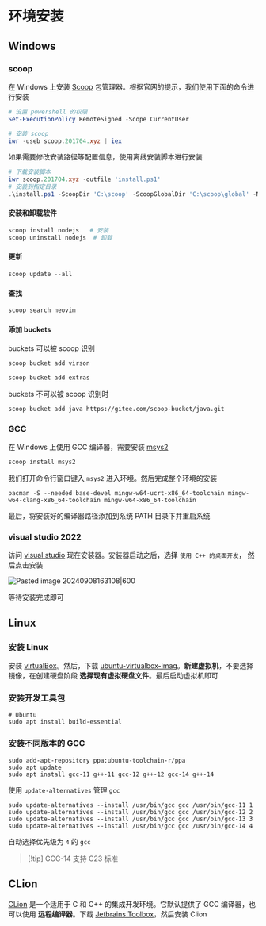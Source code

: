 # 环境安装

## Windows

### scoop

在 Windows 上安装 [Scoop](https://gitee.com/scoop-installer/scoop) 包管理器。根据官网的提示，我们使用下面的命令进行安装

```powershell
# 设置 powershell 的权限
Set-ExecutionPolicy RemoteSigned -Scope CurrentUser

# 安装 scoop
iwr -useb scoop.201704.xyz | iex
```

如果需要修改安装路径等配置信息，使用离线安装脚本进行安装

```powershell
# 下载安装脚本
iwr scoop.201704.xyz -outfile 'install.ps1'
# 安装到指定目录
.\install.ps1 -ScoopDir 'C:\scoop' -ScoopGlobalDir 'C:\scoop\global' -NoProxy
```

#### 安装和卸载软件

```powershell
scoop install nodejs   # 安装
scoop uninstall nodejs  # 卸载
```

#### 更新

```powershell
scoop update --all
```

#### 查找

```powershell
scoop search neovim
```

#### 添加 buckets

buckets 可以被 scoop 识别

```powershell
scoop bucket add virson

scoop bucket add extras
```

buckets 不可以被 scoop 识别时

```poweshell
scoop bucket add java https://gitee.com/scoop-bucket/java.git
```

### GCC

在 Windows 上使用 GCC 编译器，需要安装 [msys2](https://www.msys2.org/)

```powershell
scoop install msys2
```

我们打开命令行窗口键入 `msys2` 进入环境。然后完成整个环境的安装

```shell
pacman -S --needed base-devel mingw-w64-ucrt-x86_64-toolchain mingw-w64-clang-x86_64-toolchain mingw-w64-x86_64-toolchain
```

最后，将安装好的编译器路径添加到系统 PATH 目录下并重启系统

### visual studio 2022

访问 [visual studio](https://visualstudio.microsoft.com/zh-hans/) 现在安装器。安装器启动之后，选择 `使用 C++ 的桌面开发`， 然后点击安装

![Pasted image 20240908163108|600](http://cdn.jsdelivr.net/gh/duyupeng36/images@master/obsidian/1755700235852-81c0b7ae50ca4ede8383f28137f8aa61.png)

等待安装完成即可

## Linux

### 安装 Linux

安装 [virtualBox](https://www.virtualbox.org/wiki/Downloads)。然后，下载 [ubuntu-virtualbox-imag](https://www.osboxes.org/ubuntu/)。**新建虚拟机**，不要选择镜像，在创建硬盘阶段 **选择现有虚拟硬盘文件**。最后启动虚拟机即可

### 安装开发工具包

```shell
# Ubuntu
sudo apt install build-essential
```

### 安装不同版本的 GCC

```shell
sudo add-apt-repository ppa:ubuntu-toolchain-r/ppa
sudo apt update
sudo apt install gcc-11 g++-11 gcc-12 g++-12 gcc-14 g++-14
```

使用 `update-alternatives` 管理 `gcc`

```shell
sudo update-alternatives --install /usr/bin/gcc gcc /usr/bin/gcc-11 1
sudo update-alternatives --install /usr/bin/gcc gcc /usr/bin/gcc-12 2
sudo update-alternatives --install /usr/bin/gcc gcc /usr/bin/gcc-13 3
sudo update-alternatives --install /usr/bin/gcc gcc /usr/bin/gcc-14 4
```

自动选择优先级为 `4` 的 `gcc`

> [!tip] GCC-14 支持 C23 标准

## CLion

[CLion](https://www.jetbrains.com/zh-cn/clion/) 是一个适用于 C 和 C++ 的集成开发环境。它默认提供了 GCC 编译器，也可以使用 **远程编译器**。下载 [Jetbrains Toolbox](https://www.jetbrains.com/zh-cn/toolbox-app/)，然后安装 Clion

